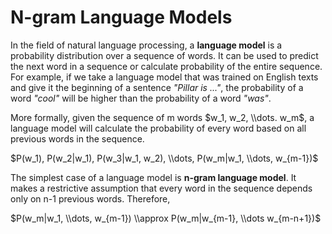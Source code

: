 # N-gram Language Models

In the field of natural language processing, a **language model** is a probability distribution over a sequence of words. It can be used to predict the next word in a sequence or calculate probability of the entire sequence. For example, if we take a language model that was trained on English texts and give it the beginning of a sentence _"Pillar is ..."_, the probability of a word _"cool"_ will be higher than the probability of a word _"was"_. 

More formally, given the sequence of m words $w_1, w_2, \\dots. w_m$, a language model will calculate the probability of every word based on all previous words in the sequence.

$P(w_1), P(w_2|w_1), P(w_3|w_1, w_2),  \\dots, P(w_m|w_1, \\dots, w_{m-1})$

The simplest case of a language model is **n-gram language model**. It makes a restrictive assumption that every word in the sequence depends only on n-1 previous words. Therefore,

$P(w_m|w_1, \\dots, w_{m-1}) \\approx P(w_m|w_{m-1}, \\dots w_{m-n+1})$